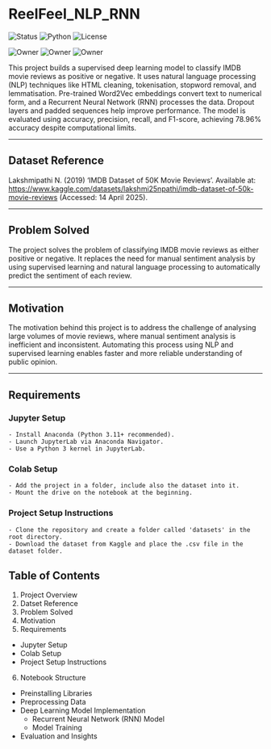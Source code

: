 # ReelFeel_NLP_RNN
![Status](https://img.shields.io/badge/RepoStatus-Public-green)
![Python](https://img.shields.io/badge/Python-3.11-blue)
![License](https://img.shields.io/github/license/MrRincon/FraudCluster_KMeans)

![Owner](https://img.shields.io/badge/Alam-Rincon-orange)
![Owner](https://img.shields.io/badge/Petar-Atanasov-orange)
![Owner](https://img.shields.io/badge/Teon-Morgan-orange)

This project builds a supervised deep learning model to classify IMDB movie reviews as positive or negative. It uses natural language processing (NLP) techniques like HTML cleaning, tokenisation, stopword removal, and lemmatisation. Pre-trained Word2Vec embeddings convert text to numerical form, and a Recurrent Neural Network (RNN) processes the data. Dropout layers and padded sequences help improve performance. The model is evaluated using accuracy, precision, recall, and F1-score, achieving 78.96% accuracy despite computational limits.

---
## Dataset Reference
Lakshmipathi N. (2019) ‘IMDB Dataset of 50K Movie Reviews’. Available at: https://www.kaggle.com/datasets/lakshmi25npathi/imdb-dataset-of-50k-movie-reviews (Accessed: 14 April 2025).

---
## Problem Solved 
The project solves the problem of classifying IMDB movie reviews as either positive or negative. It replaces the need for manual sentiment analysis by using supervised learning and natural language processing to automatically predict the sentiment of each review.

---
## Motivation
The motivation behind this project is to address the challenge of analysing large volumes of movie reviews, where manual sentiment analysis is inefficient and inconsistent. Automating this process using NLP and supervised learning enables faster and more reliable understanding of public opinion.

---
## Requirements
  ### Jupyter Setup
    - Install Anaconda (Python 3.11+ recommended).
    - Launch JupyterLab via Anaconda Navigator.
    - Use a Python 3 kernel in JupyterLab.
  ### Colab Setup
    - Add the project in a folder, include also the dataset into it.
    - Mount the drive on the notebook at the beginning.
  ### Project Setup Instructions
    - Clone the repository and create a folder called 'datasets' in the root directory.
    - Download the dataset from Kaggle and place the .csv file in the dataset folder.

## Table of Contents
1. Project Overview
2. Datset Reference
3. Problem Solved
4. Motivation
5. Requirements
  - Jupyter Setup
  - Colab Setup
  - Project Setup Instructions
6. Notebook Structure
  - Preinstalling Libraries
  - Preprocessing Data
  - Deep Learning Model Implementation
    - Recurrent Neural Network (RNN) Model
    - Model Training
  - Evaluation and Insights
